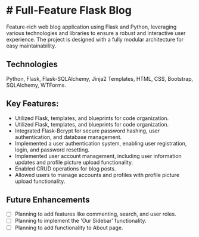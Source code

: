 # # Full-Feature Flask Blog

Feature-rich web blog application using Flask and Python, leveraging various technologies and libraries to ensure a robust and interactive user experience. The project is designed with a fully modular architecture for easy maintainability.

## Technologies

Python, Flask, Flask-SQLAlchemy, Jinja2 Templates, HTML, CSS, Bootstrap, SQLAlchemy, WTForms.

## **Key Features:**

- Utilized Flask, templates, and blueprints for code organization.
- Utilized Flask, templates, and blueprints for code organization.
- Integrated Flask-Bcrypt for secure password hashing, user authentication, and database management.
- Implemented a user authentication system, enabling user registration, login, and password resetting.
- Implemented user account management, including user information updates and profile picture upload functionality.
- Enabled CRUD operations for blog posts.
- Allowed users to manage accounts and profiles with profile picture upload functionality.

## Future Enhancements

- [ ] Planning to add features like commenting, search, and user roles.
- [ ] Planning to implement the 'Our Sidebar' functionality.
- [ ] Planning to add functionality to About page.
